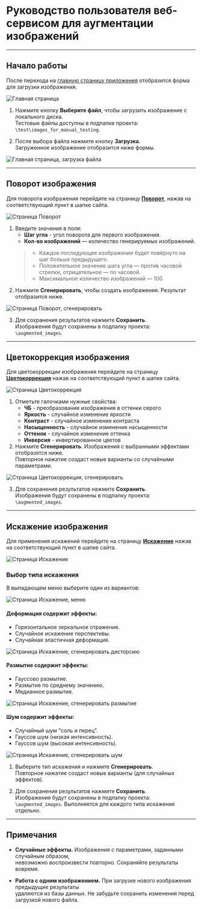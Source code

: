 # Руководство пользователя веб-сервисом для аугментации изображений

---

## Начало работы

После перехода на [главную страницу приложения](http://127.0.0.1:8000/) отобразится форма для загрузки изображения.

![Главная страница](/user_guide_screenshots/home_page_start.png)

1. Нажмите кнопку **Выберите файл**, чтобы загрузить изображение с локального диска.\
   Тестовые файлы доступны в подпапке проекта: `\test\images_for_manual_testing`.

2. После выбора файла нажмите кнопку **Загрузка**.\
   Загруженное изображение отобразится ниже формы.

![Главная страница, загрузка файла](/user_guide_screenshots/home_page_load_file.png)

---

## Поворот изображения

Для поворота изображения перейдите на страницу [**Поворот**](http://127.0.0.1:8000/rotate),
нажав на соответствующий пункт в шапке сайта.

![Страница Поворот](/user_guide_screenshots/rotate_start.png)

1. Введите значения в поля:
    * **Шаг угла** - угол поворота для первого изображения.
    * **Кол-во изображений** — количество генерируемых изображений.
   > * Каждое последующее изображение будет повёрнуто на шаг больше предыдущего.
   > * Положительное значение шага угла — против часовой стрелки, отрицательное — по часовой.
   > * Максимальное количество изображений — 100.
2. Нажмите **Сгенерировать**, чтобы создать изображения. Результат отобразится ниже.

![Страница Поворот, сгенерировать](/user_guide_screenshots/rotate_generate.png)

3. Для сохранения результатов нажмите **Сохранить**.\
   Изображения будут сохранены в подпапку проекта: `\augmented_images`.

---

## Цветокоррекция изображения

Для цветокоррекции изображения перейдите на страницу
[**Цветокоррекция**](http://127.0.0.1:8000/color_correction)
нажав на соответствующий пункт в шапке сайта.

![Страница Цветокоррекция](/user_guide_screenshots/color_correction_start.png)

1. Отметьте галочками нужные свойства:
    * **ЧБ** - преобразование изображения в оттенки серого
    * **Яркость** - случайное изменение яркости
    * **Контраст** - случайное изменение контраста
    * **Насыщенность** - случайное изменение насыщенности
    * **Оттенок** - случайное изменение оттенка
    * **Инверсия** - инвертированное цветов
2. Нажмите **Сгенерировать**. Изображения с выбранными эффектами отобразятся ниже.\
   Повторное нажатие создаст новые варианты со случайными параметрами.

![Страница Цветокоррекция, сгенерировать](/user_guide_screenshots/color_correction_generate.png)

3. Для сохранения результатов нажмите **Сохранить**.\
   Изображения будут сохранены в подпапку проекта: `\augmented_images`.

---

## Искажение изображения

Для применения искажений перейдите на страницу [**Искажение**](http://127.0.0.1:8000/distortion)
нажав на соответствующий пункт в шапке сайта.

![Страница Искажение](/user_guide_screenshots/distortion_start.png)

### Выбор типа искажения

В выпадающем меню выберите один из вариантов:

![Страница Искажение, меню](/user_guide_screenshots/distortion_menu.png)

#### **Деформация** содержит эффекты:

- Горизонтальное зеркальное отражение.
- Случайное искажение перспективы.
- Случайная эластичная деформация.

![Страница Искажение, сгенерировать дисторсию](/user_guide_screenshots/distortion_distortion.png)

#### **Размытие** содержит эффекты:

- Гауссово размытие.
- Размытие по среднему значению.
- Медианное размытие.

![Страница Искажение, сгенерировать размытие](/user_guide_screenshots/distortion_blur.png)

#### **Шум** содержит эффекты:

- Случайный шум "соль и перец".
- Гауссов шум (низкая интенсивность).
- Гауссов шум (высокая интенсивность).

![Страница Искажение, сгенерировать шум](/user_guide_screenshots/distortion_noise.png)

1. Выберите тип искажения и нажмите **Сгенерировать**.\
   Повторное нажатие создаст новые варианты (для случайных эффектов).

2. Для сохранения результатов нажмите **Сохранить**.\
   Изображения будут сохранены в подпапку проекта: `\augmented_images`.
   Выполняется для каждого типа искажения отдельно.

---

## Примечания

- **Случайные эффекты.** Изображения с параметрами, заданными случайным образом,\
  невозможно воспроизвести повторно. Сохраняйте результаты вовремя.

- **Работа с одним изображением.** При загрузке нового изображения предыдущие результаты\
  удаляются из базы данных. Не забудьте сохранить изменения перед загрузкой нового файла.
